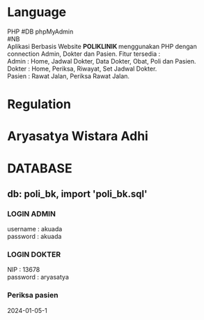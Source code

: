 # Language
PHP
#DB
phpMyAdmin
<br>
#NB <br>
Aplikasi Berbasis Website <b> POLIKLINIK </b> menggunakan PHP dengan connection Admin, Dokter dan Pasien.
Fitur tersedia : <br>
Admin : Home, Jadwal Dokter, Data Dokter, Obat, Poli dan Pasien. <br>
Dokter : Home, Periksa, Riwayat, Set Jadwal Dokter. <br>
Pasien : Rawat Jalan, Periksa Rawat Jalan.

# Regulation
<h1>Aryasatya Wistara Adhi</h1>
<h1>DATABASE</h1>
<h2>db: poli_bk, import 'poli_bk.sql'</h2>
<h3>LOGIN ADMIN</h3>
username : akuada<br>
password : akuada
<br>
<h3>LOGIN DOKTER</h3>
NIP : 13678
<br>
password : aryasatya
<br>
<h3>Periksa pasien</h3>
2024-01-05-1
